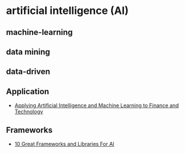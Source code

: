 # artificial intelligence (AI)

## machine-learning

## data mining

## data-driven

## Application

- [Applying Artificial Intelligence and Machine Learning to Finance and Technology](https://towardsdatascience.com/applying-artificial-intelligence-and-machine-learning-to-finance-and-technology-378cbd5e5c85)

## Frameworks
- [10 Great Frameworks and Libraries For AI](https://hackernoon.com/progressive-tools-10-great-frameworks-and-libraries-for-ai-b90931039807)

